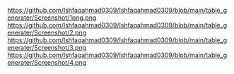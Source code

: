 https://github.com/Ishfaqahmad0309/Ishfaqahmad0309/blob/main/table_generater/Screenshot/1png.png
https://github.com/Ishfaqahmad0309/Ishfaqahmad0309/blob/main/table_generater/Screenshot/2.png
https://github.com/Ishfaqahmad0309/Ishfaqahmad0309/blob/main/table_generater/Screenshot/3.png
https://github.com/Ishfaqahmad0309/Ishfaqahmad0309/blob/main/table_generater/Screenshot/4.png
